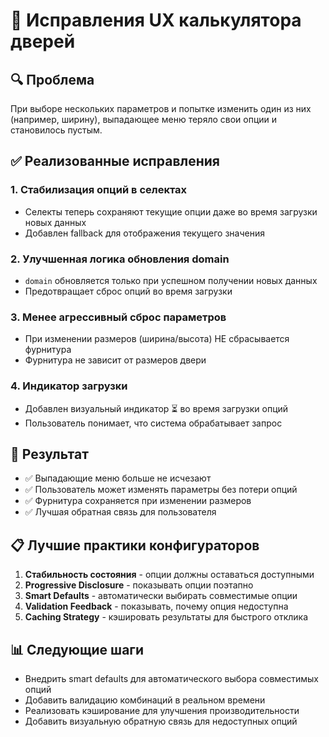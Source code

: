 # 🎯 Исправления UX калькулятора дверей

## 🔍 **Проблема**
При выборе нескольких параметров и попытке изменить один из них (например, ширину), выпадающее меню теряло свои опции и становилось пустым.

## ✅ **Реализованные исправления**

### 1. **Стабилизация опций в селектах**
- Селекты теперь сохраняют текущие опции даже во время загрузки новых данных
- Добавлен fallback для отображения текущего значения

### 2. **Улучшенная логика обновления domain**
- `domain` обновляется только при успешном получении новых данных
- Предотвращает сброс опций во время загрузки

### 3. **Менее агрессивный сброс параметров**
- При изменении размеров (ширина/высота) НЕ сбрасывается фурнитура
- Фурнитура не зависит от размеров двери

### 4. **Индикатор загрузки**
- Добавлен визуальный индикатор ⏳ во время загрузки опций
- Пользователь понимает, что система обрабатывает запрос

## 🚀 **Результат**
- ✅ Выпадающие меню больше не исчезают
- ✅ Пользователь может изменять параметры без потери опций
- ✅ Фурнитура сохраняется при изменении размеров
- ✅ Лучшая обратная связь для пользователя

## 📋 **Лучшие практики конфигураторов**

1. **Стабильность состояния** - опции должны оставаться доступными
2. **Progressive Disclosure** - показывать опции поэтапно
3. **Smart Defaults** - автоматически выбирать совместимые опции
4. **Validation Feedback** - показывать, почему опция недоступна
5. **Caching Strategy** - кэшировать результаты для быстрого отклика

## 📊 **Следующие шаги**
- Внедрить smart defaults для автоматического выбора совместимых опций
- Добавить валидацию комбинаций в реальном времени
- Реализовать кэширование для улучшения производительности
- Добавить визуальную обратную связь для недоступных опций
